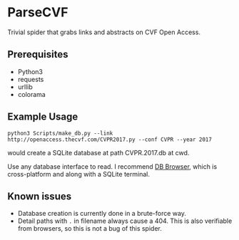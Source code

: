 # ParseCVF

Trivial spider that grabs links and abstracts on CVF Open Access.

## Prerequisites

* Python3
* requests
* urllib
* colorama

## Example Usage

```
python3 Scripts/make_db.py --link http://openaccess.thecvf.com/CVPR2017.py --conf CVPR --year 2017
```
would create a SQLite database at path CVPR.2017.db at cwd.

Use any database interface to read. I recommend [DB Browser](https://sqlitebrowser.org/), which is cross-platform and along with a SQLite terminal.

## Known issues
* Database creation is currently done in a brute-force way.
* Detail paths with `.` in filename always cause a 404. This is also verifiable from browsers, so this is not a bug of this spider.
